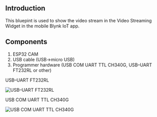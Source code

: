 ## Introduction

This bluepint is used to show the video stream in the Video Streaming Widget in the mobile Blynk IoT app.

## Components

1. ESP32 CAM
2. USB cable (USB->micro USB)
3. Programmer hardware (USB COM UART TTL CH340G, USB–UART FT232RL or other)

USB–UART FT232RL 

![USB–UART FT232RL](https://github.com/blynkkk/blueprints/assets/110888025/a401b940-13f0-4e82-b4e1-76a1fbb41a1d)

USB COM UART TTL CH340G

![USB COM UART TTL CH340G](https://github.com/blynkkk/blueprints/assets/110888025/44b0ac48-6e11-4ef4-820b-c447a90a32e9)


